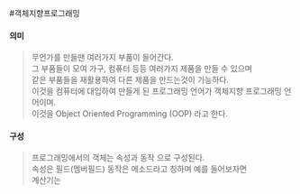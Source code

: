 #객체지향프로그래밍
#### 의미
> 무언가를 만들땐 여러가지 부품이 들어간다.  
> 그 부품들이 모여 가구, 컴퓨터 등등 여러가지 제품을 만들 수 있으며  
> 같은 부품들을 재활용하여 다른 제품을 만드는것이 가능하다.  
> 이것을 컴퓨터에 대입하여 만들게 된 프로그래밍 언어가 객체지향 프로그래밍 언어이며.  
> 이것을 Object Oriented Programming (OOP) 라고 한다.

#### 구성
> 프로그래밍에서의 객체는 속성과 동작 으로 구성된다.  
> 속성은 필드(멤버필드) 동작은 메소드라고 칭하며 예를 들어보자면  
> 계산기는 